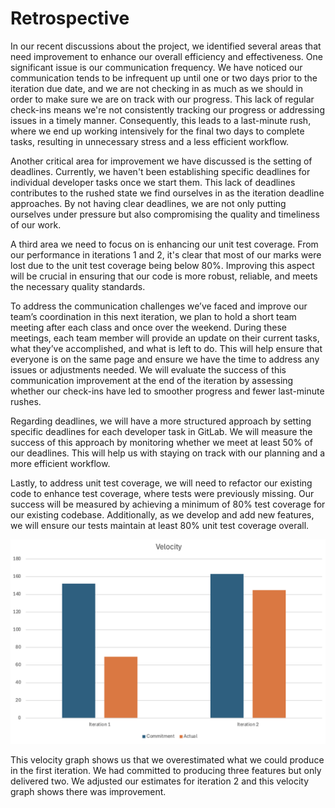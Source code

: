 # Retrospective

In our recent discussions about the project, we identified several areas that need improvement to enhance our overall efficiency and effectiveness. One significant issue is our communication frequency. We have noticed our communication tends to be infrequent up until one or two days prior to the iteration due date, and we are not checking in as much as we should in order to make sure we are on track with our progress. This lack of regular check-ins means we're not consistently tracking our progress or addressing issues in a timely manner. Consequently, this leads to a last-minute rush, where we end up working intensively for the final two days to complete tasks, resulting in unnecessary stress and a less efficient workflow.

Another critical area for improvement we have discussed is the setting of deadlines. Currently, we haven't been establishing specific deadlines for individual developer tasks once we start them. This lack of deadlines contributes to the rushed state we find ourselves in as the iteration deadline approaches. By not having clear deadlines, we are not only putting ourselves under pressure but also compromising the quality and timeliness of our work.

A third area we need to focus on is enhancing our unit test coverage. From our performance in iterations 1 and 2, it's clear that most of our marks were lost due to the unit test coverage being below 80%. Improving this aspect will be crucial in ensuring that our code is more robust, reliable, and meets the necessary quality standards.

To address the communication challenges we’ve faced and improve our team’s coordination in this next iteration, we plan to hold a short team meeting after each class and once over the weekend. During these meetings, each team member will provide an update on their current tasks, what they’ve accomplished, and what is left to do. This will help ensure that everyone is on the same page and ensure we have the time to address any issues or adjustments needed. We will evaluate the success of this communication improvement at the end of the iteration by assessing whether our check-ins have led to smoother progress and fewer last-minute rushes.

Regarding deadlines, we will have a more structured approach by setting specific deadlines for each developer task in GitLab. We will measure the success of this approach by monitoring whether we meet at least 50% of our deadlines. This will help us with staying on track with our planning and a more efficient workflow.

Lastly, to address unit test coverage, we will need to refactor our existing code to enhance test coverage, where tests were previously missing. Our success will be measured by achieving a minimum of 80% test coverage for our existing codebase. Additionally, as we develop and add new features, we will ensure our tests maintain at least 80% unit test coverage overall.

![](documents/VelocityGraph.png)

This velocity graph shows us that we overestimated what we could produce in the first iteration. We had committed to producing three features but only delivered two. We adjusted our estimates for iteration 2 and this velocity graph shows there was improvement.